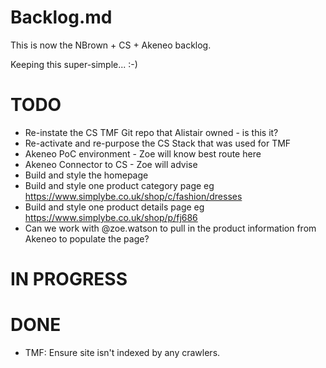 # Backlog.md

This is now the NBrown + CS + Akeneo backlog.

Keeping this super-simple... :-)

# TODO

- Re-instate the CS TMF Git repo that Alistair owned - is this it?
- Re-activate and re-purpose the CS Stack that was used for TMF
- Akeneo PoC environment - Zoe will know best route here
- Akeneo Connector to CS - Zoe will advise
- Build and style the homepage
- Build and style one product category page eg https://www.simplybe.co.uk/shop/c/fashion/dresses
- Build and style one product details page eg https://www.simplybe.co.uk/shop/p/fj686
- Can we work with @zoe.watson to pull in the product information from Akeneo to populate the page?


# IN PROGRESS





# DONE

- TMF: Ensure site isn't indexed by any crawlers.
